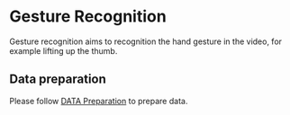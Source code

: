 # Gesture Recognition

Gesture recognition aims to recognition the hand gesture in the video, for example lifting up the thumb.

## Data preparation

Please follow [DATA Preparation](/docs/en/tasks/2d_hand_gesture.md) to prepare data.
